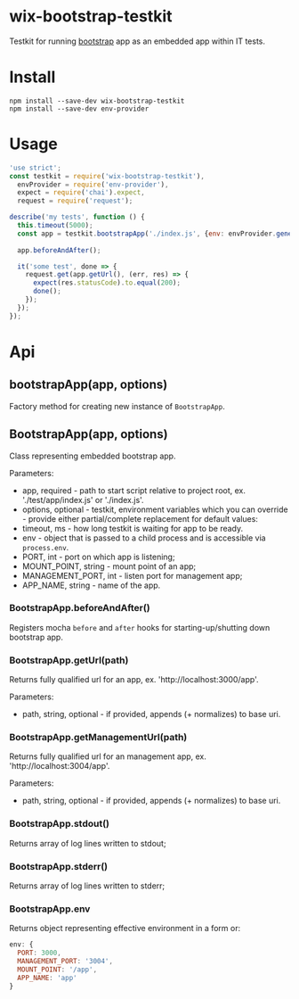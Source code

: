 # wix-bootstrap-testkit

Testkit for running [bootstrap](../) app as an embedded app within IT tests.

# Install

```
npm install --save-dev wix-bootstrap-testkit
npm install --save-dev env-provider
```

# Usage

```js
'use strict';
const testkit = require('wix-bootstrap-testkit'),
  envProvider = require('env-provider'),
  expect = require('chai').expect,
  request = require('request');

describe('my tests', function () {
  this.timeout(5000);
  const app = testkit.bootstrapApp('./index.js', {env: envProvider.generate()})
  
  app.beforeAndAfter();

  it('some test', done => {
    request.get(app.getUrl(), (err, res) => {
      expect(res.statusCode).to.equal(200);
      done();
    });
  });
});
```

# Api

## bootstrapApp(app, options)
Factory method for creating new instance of `BootstrapApp`.

## BootstrapApp(app, options)
Class representing embedded bootstrap app.

Parameters:
 - app, required - path to start script relative to project root, ex. './test/app/index.js' or './index.js'.
 - options, optional - testkit, environment variables which you can override - provide either partial/complete replacement for default values:
  - timeout, ms - how long testkit is waiting for app to be ready.
  - env - object that is passed to a child process and is accessible via `process.env`.
   - PORT, int - port on which app is listening;
   - MOUNT_POINT, string - mount point of an app;
   - MANAGEMENT_PORT, int - listen port for management app;
   - APP_NAME, string - name of the app.
 
### BootstrapApp.beforeAndAfter()
Registers mocha `before` and `after` hooks for starting-up/shutting down bootstrap app.

### BootstrapApp.getUrl(path)
Returns fully qualified url for an app, ex. 'http://localhost:3000/app'.
 
Parameters:
 - path, string, optional - if provided, appends (+ normalizes) to base uri.

### BootstrapApp.getManagementUrl(path)
Returns fully qualified url for an management app, ex. 'http://localhost:3004/app'.
 
Parameters:
 - path, string, optional - if provided, appends (+ normalizes) to base uri.

### BootstrapApp.stdout()
Returns array of log lines written to stdout;

### BootstrapApp.stderr()
Returns array of log lines written to stderr;

### BootstrapApp.env
Returns object representing effective environment in a form or:

```js
env: {
  PORT: 3000,
  MANAGEMENT_PORT: '3004',
  MOUNT_POINT: '/app',
  APP_NAME: 'app'
}
```